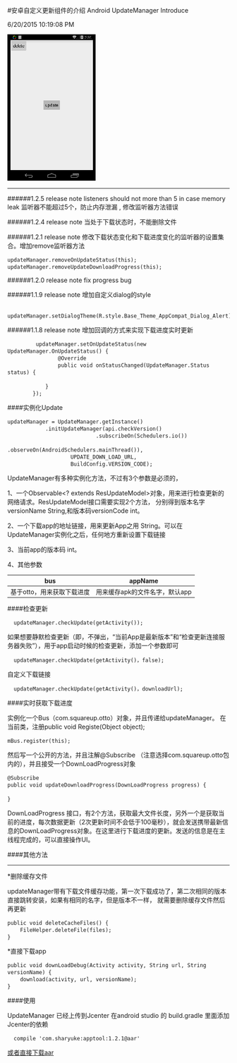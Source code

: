 #安卓自定义更新组件的介绍
Android UpdateManager Introduce

6/20/2015 10:19:08 PM 

![view](view.gif)

---
######1.2.5 release note listeners should not more than 5 in case memory leak
监听器不能超过5个，防止内存泄漏 , 修改监听器方法错误

######1.2.4 release note
当处于下载状态时，不能删除文件
    
######1.2.1 release note
修改下载状态变化和下载进度变化的监听器的设置集合。增加remove监听器方法

    updateManager.removeOnUpdateStatus(this);
    updateManager.removeUpdateDownloadProgress(this);

######1.2.0 release note
fix progress bug

######1.1.9 release note
增加自定义dialog的style

             updateManager.setDialogTheme(R.style.Base_Theme_AppCompat_Dialog_Alert);

######1.1.8 release note
增加回调的方式来实现下载进度实时更新

             updateManager.setOnUpdateStatus(new UpdateManager.OnUpdateStatus() {
                    @Override
                    public void onStatusChanged(UpdateManager.Status status) {

                }
            });

####实例化Update


	updateManager = UpdateManager.getInstance()
                .initUpdateManager(api.checkVersion()
                                .subscribeOn(Schedulers.io())
                                .observeOn(AndroidSchedulers.mainThread()),
                        UPDATE_DOWN_LOAD_URL,
                        BuildConfig.VERSION_CODE);

UpdateManager有多种实例化方法，不过有3个参数是必须的，

1、一个Observable<? extends ResUpdateModel>对象，用来进行检查更新的网络请求。ResUpdateModel接口需要实现2个方法，
分别得到版本名字versionName String,和版本码versionCode int。

2、一个下载app的地址链接，用来更新App之用 String。可以在UpdateManager实例化之后，任何地方重新设置下载链接

3、当前app的版本码 int。

4、其他参数

| bus |appName|
|:---:|:----:|
|基于otto，用来获取下载进度|用来缓存apk的文件名字，默认app|

####检查更新

	  updateManager.checkUpdate(getActivity());

如果想要静默检查更新（即，不弹出，“当前App是最新版本”和“检查更新连接服务器失败”），用于app启动时候的检查更新，添加一个参数即可

	  updateManager.checkUpdate(getActivity()，false);

自定义下载链接

	  updateManager.checkUpdate(getActivity()，downloadUrl);

####实时获取下载进度

实例化一个Bus（com.squareup.otto）对象，并且传递给updateManager。
在当前类，注册public void Registe(Object object);

	mBus.register(this);

然后写一个公开的方法，并且注解@Subscribe （注意选择com.squareup.otto包内的），并且接受一个DownLoadProgress对象

    @Subscribe
    public void updateDownloadProgress(DownLoadProgress progress) {
        
    }

DownLoadProgress 接口，有2个方法，获取最大文件长度，另外一个是获取当前的进度，每次数据更新（2次更新时间不会低于100毫秒），就会发送携带最新信息的DownLoadProgress对象。在这里进行下载进度的更新。发送的信息是在主线程完成的，可以直接操作UI。


####其他方法

---
*删除缓存文件

updateManager带有下载文件缓存功能，第一次下载成功了，第二次相同的版本直接跳转安装，如果有相同的名字，但是版本不一样，
就需要删除缓存文件然后再更新

    public void deleteCacheFiles() {
        FileHelper.deleteFile(files);
    }

*直接下载app

    public void downLoadDebug(Activity activity, String url, String versionName) {
        download(activity, url, versionName);
    }

####使用 

UpdateManager 已经上传到Jcenter 在android studio 的 build.gradle 里面添加Jcenter的依赖

	  compile 'com.sharyuke:apptool:1.2.1@aar'

[或者直接下载aar](https://bintray.com/artifact/download/sharyuke/maven/com/sharyuke/apptool/1.2.1/apptool-1.2.1.aar)